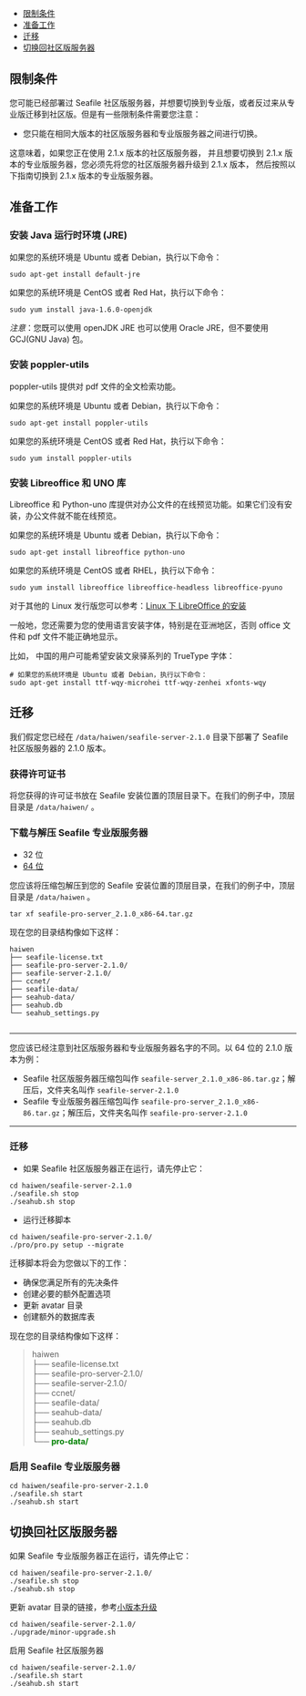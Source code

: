 - [限制条件](#wiki-restriction)
- [准备工作](#wiki-preparation)
- [迁移](#wiki-do-migration)
- [切换回社区版服务器](#wiki-switch-back)

## <a id="wiki-restriction"></a>限制条件 ##

您可能已经部署过 Seafile 社区版服务器，并想要切换到专业版，或者反过来从专业版迁移到社区版。但是有一些限制条件需要您注意：

- 您只能在相同大版本的社区版服务器和专业版服务器之间进行切换。

这意味着，如果您正在使用 2.1.x 版本的社区版服务器， 并且想要切换到 2.1.x 版本的专业版服务器，您必须先将您的社区版服务器升级到 2.1.x 版本， 然后按照以下指南切换到 2.1.x 版本的专业版服务器。

## <a id="wiki-preparation"></a>准备工作 ##

### 安装 Java 运行时环境 (JRE) ###

如果您的系统环境是 Ubuntu 或者 Debian，执行以下命令：
```
sudo apt-get install default-jre
```

如果您的系统环境是 CentOS 或者 Red Hat，执行以下命令：
```
sudo yum install java-1.6.0-openjdk
```

*注意*：您既可以使用 openJDK JRE 也可以使用 Oracle JRE，但不要使用 GCJ(GNU Java) 包。

### 安装 poppler-utils ###

poppler-utils 提供对 pdf 文件的全文检索功能。

如果您的系统环境是 Ubuntu 或者 Debian，执行以下命令：
```
sudo apt-get install poppler-utils
```

如果您的系统环境是 CentOS 或者 Red Hat，执行以下命令：
```
sudo yum install poppler-utils
```


### 安装 Libreoffice 和 UNO 库 ###

Libreoffice 和 Python-uno 库提供对办公文件的在线预览功能。如果它们没有安装，办公文件就不能在线预览。

如果您的系统环境是 Ubuntu 或者 Debian，执行以下命令：
```
sudo apt-get install libreoffice python-uno
```

如果您的系统环境是 CentOS 或者 RHEL，执行以下命令：
```
sudo yum install libreoffice libreoffice-headless libreoffice-pyuno
```

对于其他的 Linux 发行版您可以参考：[Linux 下 LibreOffice 的安装](http://www.libreoffice.org/get-help/installation/linux/)

一般地，您还需要为您的使用语言安装字体，特别是在亚洲地区，否则 office 文件和 pdf 文件不能正确地显示。 

比如， 中国的用户可能希望安装文泉驿系列的 TrueType 字体：

```
# 如果您的系统环境是 Ubuntu 或者 Debian，执行以下命令：
sudo apt-get install ttf-wqy-microhei ttf-wqy-zenhei xfonts-wqy
```

## <a id="wiki-do-migration"></a>迁移 ##

我们假定您已经在 `/data/haiwen/seafile-server-2.1.0` 目录下部署了 Seafile 社区版服务器的 2.1.0 版本。 


### 获得许可证书 ###


将您获得的许可证书放在 Seafile 安装位置的顶层目录下。在我们的例子中，顶层目录是 `/data/haiwen/` 。


### <a id="wiki-download-and-uncompress"></a>下载与解压 Seafile 专业版服务器 ###

- 32 位
- [64 位](https://cloud.seafile.com/repo/4cbf838a-bbb7-4106-a6b5-27f6d382dc90/)


您应该将压缩包解压到您的 Seafile 安装位置的顶层目录，在我们的例子中，顶层目录是 `/data/haiwen` 。

```
tar xf seafile-pro-server_2.1.0_x86-64.tar.gz
```

现在您的目录结构像如下这样：

```
haiwen
├── seafile-license.txt
├── seafile-pro-server-2.1.0/
├── seafile-server-2.1.0/
├── ccnet/
├── seafile-data/
├── seahub-data/
├── seahub.db
└── seahub_settings.py


```

-----------

您应该已经注意到社区版服务器和专业版服务器名字的不同。以 64 位的 2.1.0 版本为例：

- Seafile 社区版服务器压缩包叫作 `seafile-server_2.1.0_x86-86.tar.gz`；解压后，文件夹名叫作  `seafile-server-2.1.0`
- Seafile 专业版服务器压缩包叫作 `seafile-pro-server_2.1.0_x86-86.tar.gz`；解压后，文件夹名叫作 `seafile-pro-server-2.1.0`
    
-----------


### 迁移 ###

- 如果 Seafile 社区版服务器正在运行，请先停止它：
```
cd haiwen/seafile-server-2.1.0
./seafile.sh stop
./seahub.sh stop
```
- 运行迁移脚本 
```
cd haiwen/seafile-pro-server-2.1.0/
./pro/pro.py setup --migrate
```

迁移脚本将会为您做以下的工作：

- 确保您满足所有的先决条件
- 创建必要的额外配置选项
- 更新 avatar 目录
- 创建额外的数据库表  


现在您的目录结构像如下这样：

<blockquote>
haiwen<br/>
├── seafile-license.txt<br/>
├── seafile-pro-server-2.1.0/<br/>
├── seafile-server-2.1.0/<br/>
├── ccnet/<br/>
├── seafile-data/<br/>
├── seahub-data/<br/>
├── seahub.db<br/>
├── seahub_settings.py<br/>
└── <span style="color:green;font-weight:bold;">pro-data/</span><br/>
</blockquote>

### 启用 Seafile 专业版服务器 ###

```
cd haiwen/seafile-pro-server-2.1.0
./seafile.sh start
./seahub.sh start
```


## <a id="wiki-switch-back"></a>切换回社区版服务器 ##

如果 Seafile 专业版服务器正在运行，请先停止它：

```
cd haiwen/seafile-pro-server-2.1.0/
./seafile.sh stop
./seahub.sh stop
```

更新 avatar 目录的链接，参考[小版本升级](https://github.com/haiwen/seafile/wiki/Upgrading-Seafile-Server#minor-upgrade-like-from-150-to-151)

```
cd haiwen/seafile-server-2.1.0/
./upgrade/minor-upgrade.sh
```

启用 Seafile 社区版服务器

```
cd haiwen/seafile-server-2.1.0/
./seafile.sh start
./seahub.sh start
```
